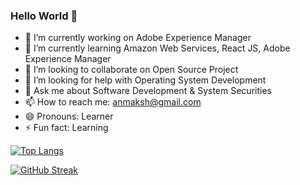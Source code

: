 ### Hello World 👋
- 🔭 I’m currently working on Adobe Experience Manager
- 🌱 I’m currently learning Amazon Web Services, React JS, Adobe Experience Manager
- 👯 I’m looking to collaborate on Open Source Project
- 🤔 I’m looking for help with Operating System Development
- 💬 Ask me about Software Development & System Securities
- 📫 How to reach me: anmaksh@gmail.com
- 😄 Pronouns: Learner
- ⚡ Fun fact: Learning

[![Top Langs](https://github-readme-stats.vercel.app/api/top-langs/?username=anim-101&layout=compact&langs_count=10)](https://github.com/anim-101/github-readme-stats)    

[![GitHub Streak](https://github-readme-streak-stats.herokuapp.com/?user=Anim-101&theme=default)](https://git.io/streak-stats)
